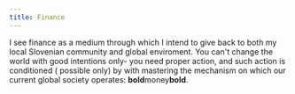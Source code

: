 ```yaml
---
title: Finance
---
```

I see finance as a medium through which I intend to give back to both my local Slovenian community and global enviroment. You can't change the world with good intentions only- you need proper action, and such action is conditioned ( possible only) by with mastering the mechanism on which our current global society operates: **bold**money**bold**.